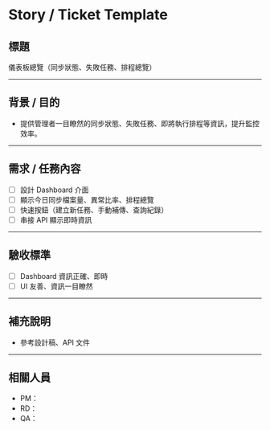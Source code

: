 # Story / Ticket Template

## 標題

儀表板總覽（同步狀態、失敗任務、排程總覽）

---

## 背景 / 目的

- 提供管理者一目瞭然的同步狀態、失敗任務、即將執行排程等資訊，提升監控效率。

---

## 需求 / 任務內容

- [ ] 設計 Dashboard 介面
- [ ] 顯示今日同步檔案量、異常比率、排程總覽
- [ ] 快速按鈕（建立新任務、手動補傳、查詢紀錄）
- [ ] 串接 API 顯示即時資訊

---

## 驗收標準

- [ ] Dashboard 資訊正確、即時
- [ ] UI 友善、資訊一目瞭然

---

## 補充說明

- 參考設計稿、API 文件

---

## 相關人員

- PM：
- RD：
- QA：
